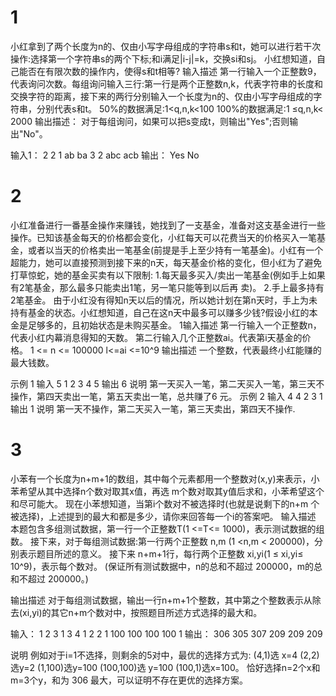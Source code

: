 # 1
小红拿到了两个长度为n的、仅由小写字母组成的字符串s和t，她可以进行若干次操作:选择第一个字符串s的两个下标;和i满足|i-j|=k，交换si和sj。
小红想知道，自己能否在有限次数的操作内，使得s和t相等?
输入描述
第一行输入一个正整数9，代表询问次数。每组询问输入三行:第一行是两个正整数n,k，代表字符串的长度和交换字符的距离，接下来的两行分别输入一个长度为n的、仅由小写字母组成的字符串，分别代表s和t。
50%的数据满足:1<q,n,k<100
100%的数据满足:1 ≤q,n,k< 2000
输出描述：
对于每组询问，如果可以把s变成t，则输出"Yes";否则输出"No"。

输入1：
2
2 1
ab
ba
3 2
abc
acb
输出：
Yes
No

# 2
小红准备进行一番基金操作来赚钱，她找到了一支基金，准备对这支基金进行一些操作。已知该基金每天的价格都会变化，小红每天可以花费当天的价格买入一笔基金，或者以当天的价格卖出一笔基金(前提是手上至少持有一笔基金)。小红有一个超能力，她可以直接预测到接下来的n天，每天基金价格的变化，但小红为了避免打草惊蛇，她的基金买卖有以下限制:
1.每天最多买入/卖出一笔基金(例如手上如果有2笔基金，那么最多只能卖出1笔，另一笔只能等到以后再
卖)。
2.手上最多持有2笔基金。
由于小红没有得知n天以后的情况，所以她计划在第n天时，手上为未持有基金的状态。小红想知道，自己在这n天中最多可以赚多少钱?假设小红的本金是足够多的，且初始状态是未购买基金。
1输入描述
第一行输入一个正整数n，代表小红内幕消息得知的天数。
第二行输入几个正整数ai。代表第i天基金的价格。
1 <= n <= 100000
l<=ai <=10^9
输出描述
一个整数，代表最终小红能赚的最大钱数。

示例 1
输入
5
1 2 3 4 5
输出
6
说明
第一天买入一笔，第二天买入一笔，第三天不操作，第四天卖出一笔，第五天卖出一笔，总共赚了6
元。
示例 2
输入
4
4 2 3 1
输出
1
说明
第一天不操作，第二天买入一笔，第三天卖出，第四天不操作.
# 3
小苯有一个长度为n+m+1的数组，其中每个元素都用一个整数对(x,y)来表示，小苯希望从其中选择n个数对取其x值，再选 m个数对取其y值后求和，小苯希望这个和尽可能大。
现在小苯想知道，当第i个数对不被选择时(也就是说剩下的n+m 个被选择)，上述提到的最大和都是多少，请你来回答每一个i的答案吧。
输入描述
本题包含多组测试数据，第一行一个正整数T(1 <=T<= 1000)，表示测试数据的组数。
接下来，对于每组测试数据:第一行两个正整数 n,m (1 <n,m < 200000)，分别表示题目所述的意义。
接下来 n+m+1行，每行两个正整数 xi,yi(1 ≤ xi,yi≤ 10^9)，表示每个数对。
(保证所有测试数据中，n的总和不超过 200000，m的总和不超过 200000。)

输出描述
对于每组测试数据，输出一行n+m+1个整数，其中第之个整数表示从除去(xi,yi)的其它n+m个数对中，按照题目所述方式选择的最大和。

输入：
1
2 3
1 3
4 1
2 2
1 100
100 100
100 1
输出：
306 305 307 209 209 209

说明
例如对于i=1不选择，则剩余的5对中，最优的选择方式为:
(4,1)选 x=4
(2,2)选y=2
(1,100)选y=100
(100,100)选 y=100
(100,1)选x=100。
恰好选择n=2个x和m=3个y，和为 306 最大，可以证明不存在更优的选择方案。
